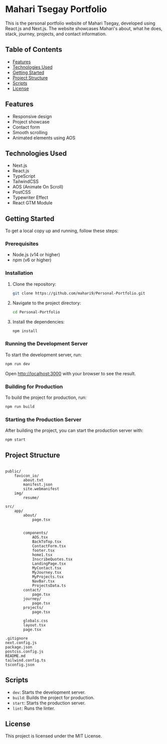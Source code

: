 # Mahari Tsegay Portfolio

This is the personal portfolio website of Mahari Tsegay, developed using React.js and Next.js. The website showcases Mahari's about, what he does, stack, journey, projects, and contact information.

## Table of Contents

- [Features](#features)
- [Technologies Used](#technologies-used)
- [Getting Started](#getting-started)
- [Project Structure](#project-structure)
- [Scripts](#scripts)
- [License](#license)

## Features

- Responsive design
- Project showcase
- Contact form
- Smooth scrolling
- Animated elements using AOS

## Technologies Used

- Next.js
- React.js
- TypeScript
- TailwindCSS
- AOS (Animate On Scroll)
- PostCSS
- Typewriter Effect
- React GTM Module

## Getting Started

To get a local copy up and running, follow these steps:

### Prerequisites

- Node.js (v14 or higher)
- npm (v6 or higher)

### Installation

1. Clone the repository:

   ```sh
   git clone https://github.com/mahari9/Personal-Portfolio.git
   ```

1. Navigate to the project directory:

   ```sh
   cd Personal-Portfolio
   ```

1. Install the dependencies:

   ```sh
   npm install
   ```

### Running the Development Server

To start the development server, run:

```sh
npm run dev
```

Open [http://localhost:3000](http://localhost:3000) with your browser to see the result.

### Building for Production

To build the project for production, run:

```sh
npm run build
```

### Starting the Production Server

After building the project, you can start the production server with:

```sh
npm start
```

## Project Structure

```plaintext

public/
    favicon_io/
        about.txt
        manifest.json
        site.webmanifest
    img/
        resume/

src/
    app/
        about/
            page.tsx


        components/
            AOS.tsx
            BackToTop.tsx
            ContactForm.tsx
            footer.tsx
            home1.tsx
            InscribeQuotes.tsx
            LandingPage.tsx
            MyContact.tsx
            MyJourney.tsx
            MyProjects.tsx
            NavBar.tsx
            ProjectsData.ts
        contact/
            page.tsx
        journey/
            page.tsx
        projects/
            page.tsx

        globals.css
        layout.tsx
        page.tsx

.gitignore
next.config.js
package.json
postcss.config.js
README.md
tailwind.config.ts
tsconfig.json

```

## Scripts

- `dev`: Starts the development server.
- `build`: Builds the project for production.
- `start`: Starts the production server.
- `lint`: Runs the linter.

## License

This project is licensed under the MIT License.
